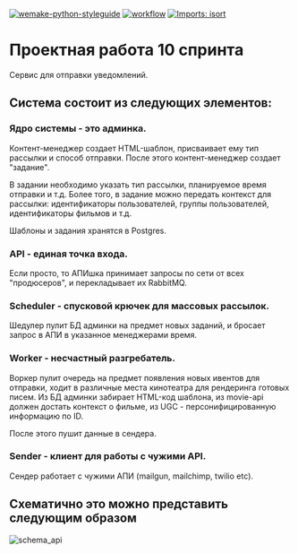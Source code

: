 [![wemake-python-styleguide](https://img.shields.io/badge/style-wemake-000000.svg)](https://github.com/wemake-services/wemake-python-styleguide)
[![workflow](https://github.com/medik88/ugc_sprint_2/workflows/ugc_deploy/badge.svg)](https://github.com/TheZavitaev/notifications_sprint_1/actions)
[![Imports: isort](https://img.shields.io/badge/%20imports-isort-%231674b1?style=flat&labelColor=ef8336)](https://pycqa.github.io/isort/)


# Проектная работа 10 спринта
Сервис для отправки уведомлений.

## Система состоит из следующих элементов:

### Ядро системы - это админка. 

Контент-менеджер создает HTML-шаблон, присваивает ему тип рассылки и способ отправки. 
После этого контент-менеджер создает "задание". 

В задании необходимо указать тип рассылки, планируемое время отправки и т.д. Более того, в задание можно передать 
контекст для рассылки: идентификаторы пользователей, группы пользователей, идентификаторы фильмов и т.д. 

Шаблоны и задания хранятся в Postgres.

### API - единая точка входа.

Если просто, то АПИшка принимает запросы по сети от всех "продюсеров", и перекладывает их RabbitMQ.

### Scheduler - спусковой крючек для массовых рассылок.

Шедулер пулит БД админки на предмет новых заданий, и бросает запрос в АПИ в указанное менеджерами время.

### Worker - несчастный разгребатель.

Воркер пулит очередь на предмет появления новых ивентов для отправки, ходит в различные места кинотеатра для рендеринга 
готовых писем. Из БД админки забирает HTML-код шаблона, из movie-api должен достать контекст о фильме, из UGC - 
персонифицированную информацию по ID. 

После этого пушит данные в сендера.

### Sender - клиент для работы с чужими API.

Сендер работает с чужими АПИ (mailgun, mailchimp, twilio etc). 

## Схематично это можно представить следующим образом

![schema_api](/Users/ozavitaev/dev/MPD/notifications_sprint_1/doc/schema_api.png)